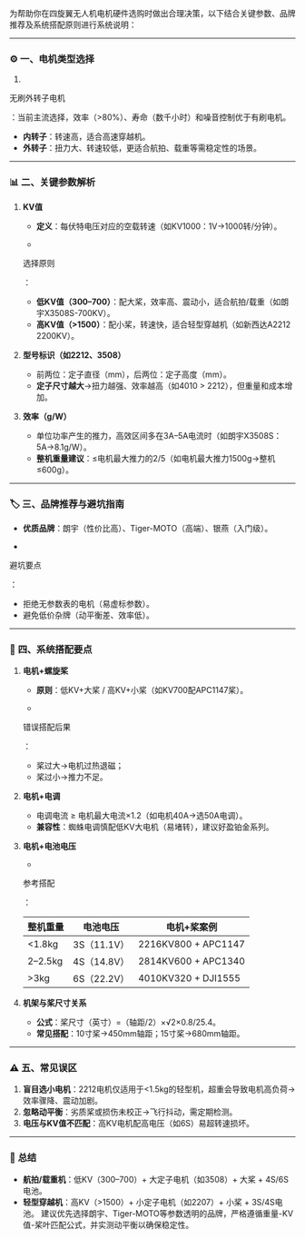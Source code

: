 为帮助你在四旋翼无人机电机硬件选购时做出合理决策，以下结合关键参数、品牌推荐及系统搭配原则进行系统说明：

------

### ⚙️ **一、电机类型选择**

1. 

   无刷外转子电机

   ：当前主流选择，效率（>80%）、寿命（数千小时）和噪音控制优于有刷电机。

   - **内转子**：转速高，适合高速穿越机。
   - **外转子**：扭力大、转速较低，更适合航拍、载重等需稳定性的场景。

------

### 📊 **二、关键参数解析**

1. **KV值**

   - **定义**：每伏特电压对应的空载转速（如KV1000：1V→1000转/分钟）。

   - 

     选择原则

     ：

     - **低KV值（300–700）**：配大桨，效率高、震动小，适合航拍/载重（如朗宇X3508S-700KV）。
     - **高KV值（>1500）**：配小桨，转速快，适合轻型穿越机（如新西达A2212 2200KV）。

2. **型号标识（如2212、3508）**

   - 前两位：定子直径（mm），后两位：定子高度（mm）。
   - **定子尺寸越大**→扭力越强、效率越高（如4010 > 2212），但重量和成本增加。

3. **效率（g/W）**

   - 单位功率产生的推力，高效区间多在3A–5A电流时（如朗宇X3508S：5A→8.1g/W）。
   - **整机重量建议**：≤电机最大推力的2/5（如电机最大推力1500g→整机≤600g）。

------

### 🏷️ **三、品牌推荐与避坑指南**

- **优质品牌**：朗宇（性价比高）、Tiger-MOTO（高端）、银燕（入门级）。

- 

  避坑要点

  ：

  - 拒绝无参数表的电机（易虚标参数）。
  - 避免低价杂牌（动平衡差、效率低）。

------

### 🔧 **四、系统搭配要点**

1. **电机+螺旋桨**

   - **原则**：低KV+大桨 / 高KV+小桨（如KV700配APC1147桨）。

   - 

     错误搭配后果

     ：

     - 桨过大→电机过热退磁；
     - 桨过小→推力不足。

2. **电机+电调**

   - 电调电流 ≥ 电机最大电流×1.2（如电机40A→选50A电调）。
   - **兼容性**：蜘蛛电调慎配低KV大电机（易堵转），建议好盈铂金系列。

3. **电机+电池电压**

   - 

     参考搭配

     ：

     | 整机重量 | 电池电压    | 电机+桨案例         |
     | -------- | ----------- | ------------------- |
     | <1.8kg   | 3S（11.1V） | 2216KV800 + APC1147 |
     | 2–2.5kg  | 4S（14.8V） | 2814KV600 + APC1340 |
     | >3kg     | 6S（22.2V） | 4010KV320 + DJI1555 |

4. **机架与桨尺寸关系**

   - **公式**：桨尺寸（英寸）=（轴距/2）×√2×0.8/25.4。
   - **常见搭配**：10寸桨→450mm轴距；15寸桨→680mm轴距。

------

### ⚠️ **五、常见误区**

1. **盲目选小电机**：2212电机仅适用于<1.5kg的轻型机，超重会导致电机高负荷→效率骤降、震动加剧。
2. **忽略动平衡**：劣质桨或损伤未校正→飞行抖动，需定期检测。
3. **电压与KV值不匹配**：高KV电机配高电压（如6S）易超转速损坏。

------

### 💎 **总结**

- **航拍/载重机**：低KV（300–700）+ 大定子电机（如3508）+ 大桨 + 4S/6S电池。
- **轻型穿越机**：高KV（>1500）+ 小定子电机（如2207）+ 小桨 + 3S/4S电池。
   建议优先选择朗宇、Tiger-MOTO等参数透明的品牌，严格遵循重量-KV值-桨叶匹配公式，并实测动平衡以确保稳定性。